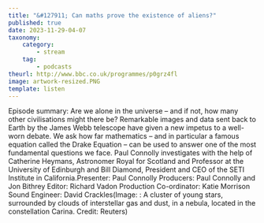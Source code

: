 ```yaml
---
title: "&#127911; Can maths prove the existence of aliens?"
published: true
date: 2023-11-29-04-07
taxonomy:
    category:
        - stream
    tag:
        - podcasts
theurl: http://www.bbc.co.uk/programmes/p0grz4fl
image: artwork-resized.PNG
template: listen
---
```


Episode summary: Are we alone in the universe &ndash; and if not, how many other civilisations might there be? Remarkable images and data sent back to Earth by the James Webb telescope have given a new impetus to a well-worn debate. We ask how far mathematics &ndash; and in particular a famous equation called the Drake Equation &ndash; can be used to answer one of the most fundamental questions we face. Paul Connolly investigates with the help of Catherine Heymans, Astronomer Royal for Scotland and Professor at the University of Edinburgh and Bill Diamond, President and CEO of the SETI Institute in California.Presenter: Paul Connolly Producers: Paul Connolly and Jon Bithrey Editor: Richard Vadon Production Co-ordinator: Katie Morrison Sound Engineer: David Crackles(Image: : A cluster of young stars, surrounded by clouds of interstellar gas and dust, in a nebula, located in the constellation Carina. Credit: Reuters)
